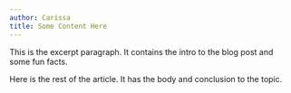 ```yaml
---
author: Carissa
title: Some Content Here
---
```


This is the excerpt paragraph. It contains the intro to the blog post and some fun facts.

Here is the rest of the article. It has the body and conclusion to the topic.
